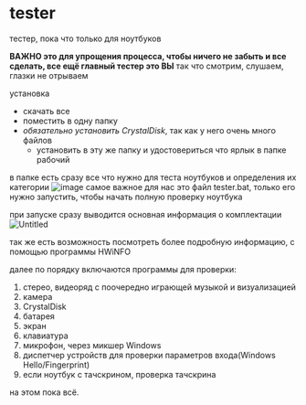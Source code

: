 # tester
тестер, пока что только для ноутбуков

**ВАЖНО это для упрощения процесса, чтобы ничего не забыть и все сделать, все ещё главный тестер это ВЫ**
так что смотрим, слушаем, глазки не отрываем

установка
 - скачать все
 - поместить в одну папку
 - *обязательно установить CrystalDisk*, так как у него очень много файлов
    - установить в эту же папку и удостовериться что ярлык в папке рабочий


в папке есть сразу все что нужно для теста ноутбуков и определения их категории
![image](https://github.com/user-attachments/assets/f555b41c-67d8-46a7-9856-2f244b3ff454)
самое важное для нас это файл tester.bat, только его нужно запустить, чтобы начать полную проверку ноутбука

при запуске сразу выводится основная информация о комплектации
![Untitled](https://github.com/user-attachments/assets/7aa17d94-d802-4078-abbf-99ba322185d2)

так же есть возможность посмотреть более подробную информацию, с помощью программы HWiNFO

далее по порядку включаются программы для проверки:
  1. стерео, видеоряд с поочередно играющей музыкой и визуализацией
  2. камера
  3. CrystalDisk
  4. батарея
  5. экран
  6. клавиатура
  7. микрофон, через микшер Windows
  8. диспетчер устройств для проверки параметров входа(Windows Hello/Fingerprint)
  9. если ноутбук с тачскрином, проверка тачскрина

на этом пока всё.
